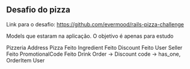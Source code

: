 ## Desafio do pizza

Link para o desafio: https://github.com/evermood/rails-pizza-challenge

Models que estaram na aplicação. O objetivo é apenas para estudo

Pizzeria
Address
Pizza Feito
Ingredient Feito
Discount Feito
User
Seller Feito
PromotionalCode Feito
Drink
Order -> Discount code -> has_one, 
OrderItem
User
